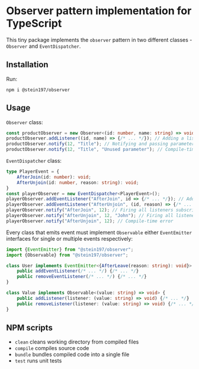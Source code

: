 # Observer pattern implementation for TypeScript
This tiny package implements the `observer` pattern in two different classes - `Observer` and `EventDispatcher`.

## Installation
Run:
```
npm i @stein197/observer
```

## Usage
`Observer` class:
```ts
const productObserver = new Observer<(id: number, name: string) => void>();
productObserver.addListener((id, name) => {/* ... */}); // Adding a listener
productObserver.notify(12, "Title"); // Notifying and passing parameters to all subscribed listeners
productObserver.notify(12, "Title", "Unused parameter"); // Compile-time error
```

`EventDispatcher` class:
```ts
type PlayerEvent = {
	AfterJoin(id: number): void;
	AfterUnjoin(id: number, reason: string): void;
}
const playerObserver = new EventDispatcher<PlayerEvent>();
playerObserver.addEventListener("AfterJoin", id => {/* ... */}); // Adding listener on "AfterJoin" event
playerObserver.addEventListener("AfterUnjoin", (id, reason) => {/* ... */}); // Adding listener on "AfterUnjoin" event
playerObserver.notify("AfterJoin", 12); // Firing all listeners subscribed on "AfterJoin" event
playerObserver.notify("AfterUnjoin", 12, "John"); // Firing all listeners subscribed on "AfterUnjoin" event
playerObserver.notify("AfterUnjoin", 12); // Compile-time error
```

Every class that emits event must implement `Observable` either `EventEmitter` interfaces for single or multiple events respectively:
```ts
import {EventEmitter} from "@stein197/observer";
import {Observable} from "@stein197/observer";

class User implements EventEmitter<{AfterLeave(reason: string): void}> {
	public addEventListener(/* ... */) {/* ... */}
	public removeEventListener(/* ... */) {/* ... */}
}

class Value implements Observable<(value: string) => void> {
	public addListener(listener: (value: string) => void) {/* ... */}
	public removeListener(listener: (value: string) => void) {/* ... */}
}
```

## NPM scripts
- `clean` cleans working directory from compiled files
- `compile` compiles source code
- `bundle` bundles compiled code into a single file
- `test` runs unit tests